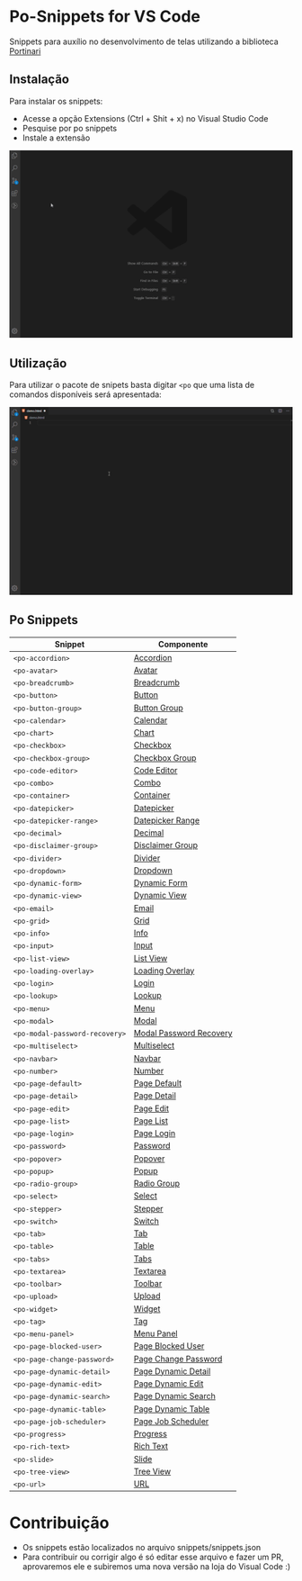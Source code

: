 # Po-Snippets for VS Code

Snippets para auxílio no desenvolvimento de telas utilizando a biblioteca [Portinari](https://portinari.io/)

## Instalação

Para instalar os snippets:
- Acesse a opção Extensions (Ctrl + Shit + x) no Visual Studio Code
- Pesquise por po snippets
- Instale a extensão

![Instalação](assets/instalação.gif)

## Utilização

Para utilizar o pacote de snipets basta digitar `<po` que uma lista de comandos disponíveis será apresentada:

![Utilização](assets/uso.gif)

## Po Snippets

| Snippet                           | Componente                                                                                    |
| --------------------------------- | --------------------------------------------------------------------------------------------- |
| `<po-accordion>`                  | [Accordion](https://portinari.io/documentation/po-accordion)                                  |
| `<po-avatar>`                     | [Avatar](https://portinari.io/documentation/po-avatar)                                        |
| `<po-breadcrumb>`                 | [Breadcrumb](https://portinari.io/documentation/po-breadcrumb)                                |
| `<po-button>`                     | [Button](https://portinari.io/documentation/po-button)                                        |
| `<po-button-group>`               | [Button Group](https://portinari.io/documentation/po-button-group)                            |
| `<po-calendar>`                   | [Calendar](https://portinari.io/documentation/po-calendar)                                    |
| `<po-chart>`                      | [Chart](https://portinari.io/documentation/po-chart)                                          |
| `<po-checkbox>`                   | [Checkbox](https://portinari.io/documentation/po-checkbox)                                    |
| `<po-checkbox-group>`             | [Checkbox Group](https://portinari.io/documentation/po-checkbox-group)                        |
| `<po-code-editor>`                | [Code Editor](https://portinari.io/documentation/po-code-editor)                              |
| `<po-combo>`                      | [Combo](https://portinari.io/documentation/po-combo)                                          |
| `<po-container>`                  | [Container](https://portinari.io/documentation/po-container)                                  |
| `<po-datepicker>`                 | [Datepicker](https://portinari.io/documentation/po-datepicker)                                |
| `<po-datepicker-range>`           | [Datepicker Range](https://portinari.io/documentation/po-datepicker-range)                    |
| `<po-decimal>`                    | [Decimal](https://portinari.io/documentation/po-decimal)                                      |
| `<po-disclaimer-group>`           | [Disclaimer Group](https://portinari.io/documentation/po-disclaimer-group)                    |
| `<po-divider>`                    | [Divider](https://portinari.io/documentation/po-divider)                                      |
| `<po-dropdown>`                   | [Dropdown](https://portinari.io/documentation/po-dropdown)                                    |
| `<po-dynamic-form>`               | [Dynamic Form](https://portinari.io/documentation/po-dynamic-form)                            |
| `<po-dynamic-view>`               | [Dynamic View](https://portinari.io/documentation/po-dynamic-view)                            |
| `<po-email>`                      | [Email](https://portinari.io/documentation/po-email)                                          |
| `<po-grid>`                       | [Grid](https://portinari.io/documentation/po-grid)                                            |
| `<po-info>`                       | [Info](https://portinari.io/documentation/po-info)                                            |
| `<po-input>`                      | [Input](https://portinari.io/documentation/po-input)                                          |
| `<po-list-view>`                  | [List View](https://portinari.io/documentation/po-list-view)                                  |
| `<po-loading-overlay>`            | [Loading Overlay](https://portinari.io/documentation/po-loading-overlay)                      |
| `<po-login>`                      | [Login](https://portinari.io/documentation/po-login)                                          |
| `<po-lookup>`                     | [Lookup](https://portinari.io/documentation/po-lookup)                                        |
| `<po-menu>`                       | [Menu](https://portinari.io/documentation/po-menu)                                            |
| `<po-modal>`                      | [Modal](https://portinari.io/documentation/po-modal)                                          |
| `<po-modal-password-recovery>`    | [Modal Password Recovery](https://portinari.io/documentation/po-modal-password-recovery)      |
| `<po-multiselect>`                | [Multiselect](https://portinari.io/documentation/po-multiselect)                              |
| `<po-navbar>`                     | [Navbar](https://portinari.io/documentation/po-navbar)                                        |
| `<po-number>`                     | [Number](https://portinari.io/documentation/po-number)                                        |
| `<po-page-default>`               | [Page Default](https://portinari.io/documentation/po-page-default)                            |
| `<po-page-detail>`                | [Page Detail](https://portinari.io/documentation/po-page-detail)                              |
| `<po-page-edit>`                  | [Page Edit](https://portinari.io/documentation/po-page-edit)                                  |
| `<po-page-list>`                  | [Page List](https://portinari.io/documentation/po-page-list)                                  |
| `<po-page-login>`                 | [Page Login](https://portinari.io/documentation/po-page-login)                                |
| `<po-password>`                   | [Password](https://portinari.io/documentation/po-password)                                    |
| `<po-popover>`                    | [Popover](https://portinari.io/documentation/po-popover)                                      |
| `<po-popup>`                      | [Popup](https://portinari.io/documentation/po-popup)                                          |
| `<po-radio-group>`                | [Radio Group](https://portinari.io/documentation/po-radio-group)                              |
| `<po-select>`                     | [Select](https://portinari.io/documentation/po-select)                                        |
| `<po-stepper>`                    | [Stepper](https://portinari.io/documentation/po-stepper)                                      |
| `<po-switch>`                     | [Switch](https://portinari.io/documentation/po-switch)                                        |
| `<po-tab>`                        | [Tab](https://portinari.io/documentation/po-tab)                                              |
| `<po-table>`                      | [Table](https://portinari.io/documentation/po-table)                                          |
| `<po-tabs>`                       | [Tabs](https://portinari.io/documentation/po-tabs)                                            |
| `<po-textarea>`                   | [Textarea](https://portinari.io/documentation/po-textarea)                                    |
| `<po-toolbar>`                    | [Toolbar](https://portinari.io/documentation/po-toolbar)                                      |
| `<po-upload>`                     | [Upload](https://portinari.io/documentation/po-upload)                                        |
| `<po-widget>`                     | [Widget](https://portinari.io/documentation/po-widget)                                        |
| `<po-tag>`                        | [Tag](https://portinari.io/documentation/po-tag)                                              |
| `<po-menu-panel>`                 | [Menu Panel](https://portinari.io/documentation/po-menu-panel)                                |
| `<po-page-blocked-user>`          | [Page Blocked User](https://portinari.io/documentation/po-page-blocked-user)                  |
| `<po-page-change-password>`       | [Page Change Password](https://portinari.io/documentation/po-page-change-password)            |
| `<po-page-dynamic-detail>`        | [Page Dynamic Detail](https://portinari.io/documentation/po-page-dynamic-detail)              |
| `<po-page-dynamic-edit>`          | [Page Dynamic Edit](https://portinari.io/documentation/po-page-dynamic-edit)                  |
| `<po-page-dynamic-search>`        | [Page Dynamic Search](https://portinari.io/documentation/po-page-dynamic-search)              |
| `<po-page-dynamic-table>`         | [Page Dynamic Table](https://portinari.io/documentation/po-page-dynamic-table)                |
| `<po-page-job-scheduler>`         | [Page Job Scheduler](https://portinari.io/documentation/po-page-job-scheduler)                |
| `<po-progress>`                   | [Progress](https://portinari.io/documentation/po-progress)                                    |
| `<po-rich-text>`                  | [Rich Text](https://portinari.io/documentation/po-rich-text)                                  |
| `<po-slide>`                      | [Slide](https://portinari.io/documentation/po-slide)                                          |
| `<po-tree-view>`                  | [Tree View](https://portinari.io/documentation/po-tree-view)                                  |
| `<po-url>`                        | [URL](https://portinari.io/documentation/po-url)                                              |


# Contribuição

- Os snippets estão localizados no arquivo snippets/snippets.json
- Para contribuir ou corrigir algo é só editar esse arquivo e fazer um PR, aprovaremos ele e subiremos uma nova versão na loja do Visual Code :)